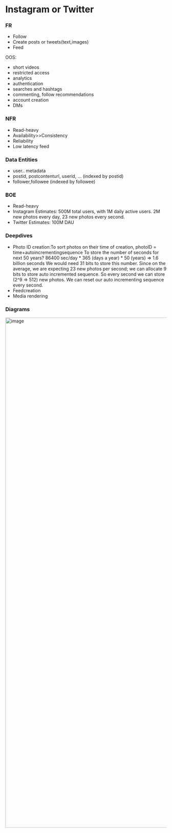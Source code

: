 # Instagram or Twitter
### FR
* Follow
* Create posts or tweets(text,images)
* Feed

OOS:
* short videos
* restricted access
* analytics
* authentication
* searches and hashtags
* commenting, follow recommendations
* account creation
* DMs

### NFR
* Read-heavy
* Availability>>Consistency
* Reliability
* Low latency feed

### Data Entities
* user.. metadata
* postid, postcontenturl, userid, ... (indexed by postid)
* follower,followee (indexed by followee)

### BOE
* Read-heavy 
* Instagram Estimates: 500M total users, with 1M daily active users. 2M new photos every day, 23 new photos every second.
* Twitter Estimates: 100M DAU

### Deepdives
* Photo ID creation:To sort photos on their time of creation, photoID = time+autoincrementingsequence 
To store the number of seconds for next 50 years? 86400 sec/day * 365 (days a year) * 50 (years) => 1.6 billion seconds
We would need 31 bits to store this number. Since on the average, we are expecting 23 new photos per
second; we can allocate 9 bits to store auto incremented sequence. So every second we can store (2^9
=> 512) new photos. We can reset our auto incrementing sequence every second.
* Feedcreation
* Media rendering

### Diagrams
<img width="1592" alt="image" src="https://github.com/user-attachments/assets/bc6a7ae8-346c-4da5-81ff-194f281c321d" />

